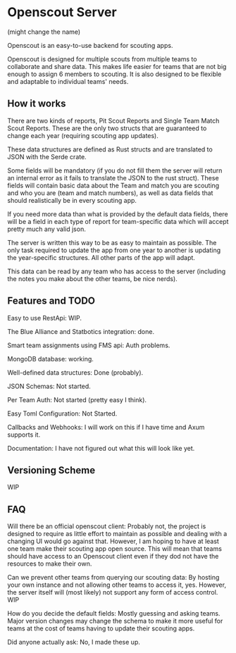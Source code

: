 # Openscout Server
(might change the name)

Openscout is an easy-to-use backend for scouting apps.

Openscout is designed for multiple scouts from multiple teams to collaborate and share data. This makes life easier for teams that are not big enough to assign 6 members to scouting.
It is also designed to be flexible and adaptable to individual teams' needs.

## How it works

There are two kinds of reports, Pit Scout Reports and Single Team Match Scout Reports.
These are the only two structs that are guaranteed to change each year (requiring scouting app updates).

These data structures are defined as Rust structs and are translated to JSON with the Serde crate.

Some fields will be mandatory (if you do not fill them the server will return an internal error as it fails to translate the JSON to the rust struct).
These fields will contain basic data about the Team and match you are scouting and who you are (team and match numbers), as well as data fields that should realistically be in every scouting app.

If you need more data than what is provided by the default data fields, there will be a field in each type of report for team-specific data which will accept pretty much any valid json.

The server is written this way to be as easy to maintain as possible. 
The only task required to update the app from one year to another is updating the year-specific structures.
All other parts of the app will adapt.

This data can be read by any team who has access to the server (including the notes you make about the other teams, be nice nerds).


## Features and TODO

Easy to use RestApi: WIP.

The Blue Alliance and Statbotics integration: done.

Smart team assignments using FMS api: Auth problems.

MongoDB database: working.

Well-defined data structures: Done (probably).

JSON Schemas: Not started.

Per Team Auth: Not started (pretty easy I think).

Easy Toml Configuration: Not Started.

Callbacks and Webhooks: I will work on this if I have time and Axum supports it.

Documentation: I have not figured out what this will look like yet.

## Versioning Scheme

WIP

## FAQ

Will there be an official openscout client: Probably not, the project is designed to require as little effort to maintain as possible and dealing with a changing UI would go against that. However, I am hoping to have at least one team make their scouting app open source. This will mean that teams should have access to an Openscout client even if they dod not have the resources to make their own.

Can we prevent other teams from querying our scouting data: By hosting your own instance and not allowing other teams to access it, yes. However, the server itself will (most likely) not support any form of access control. WIP

How do you decide the default fields: Mostly guessing and asking teams. Major version changes may change the schema to make it more useful for teams at the cost of teams having to update their scouting apps.

Did anyone actually ask: No, I made these up.
